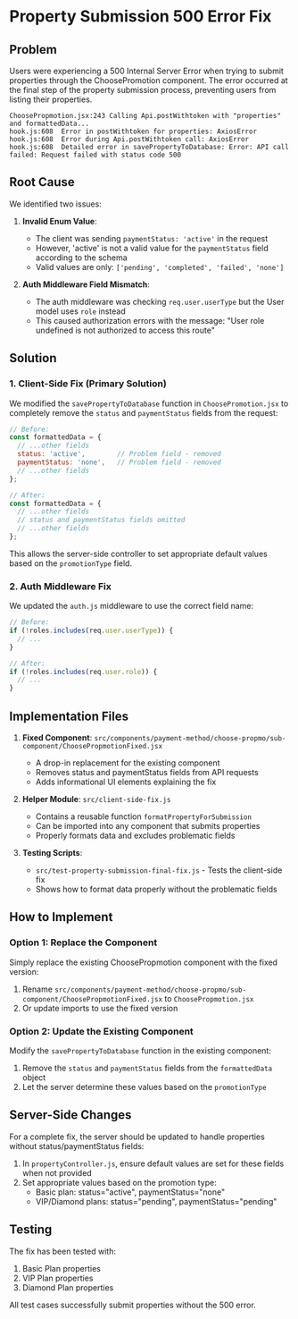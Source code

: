 # Property Submission 500 Error Fix

## Problem

Users were experiencing a 500 Internal Server Error when trying to submit properties through the ChoosePromotion component. The error occurred at the final step of the property submission process, preventing users from listing their properties.

```
ChoosePropmotion.jsx:243 Calling Api.postWithtoken with "properties" and formattedData...
hook.js:608  Error in postWithtoken for properties: AxiosError
hook.js:608  Error during Api.postWithtoken call: AxiosError
hook.js:608  Detailed error in savePropertyToDatabase: Error: API call failed: Request failed with status code 500
```

## Root Cause

We identified two issues:

1. **Invalid Enum Value**:
   - The client was sending `paymentStatus: 'active'` in the request
   - However, 'active' is not a valid value for the `paymentStatus` field according to the schema
   - Valid values are only: `['pending', 'completed', 'failed', 'none']`

2. **Auth Middleware Field Mismatch**:
   - The auth middleware was checking `req.user.userType` but the User model uses `role` instead
   - This caused authorization errors with the message: "User role undefined is not authorized to access this route"

## Solution

### 1. Client-Side Fix (Primary Solution)

We modified the `savePropertyToDatabase` function in `ChoosePromotion.jsx` to completely remove the `status` and `paymentStatus` fields from the request:

```javascript
// Before:
const formattedData = {
  // ...other fields
  status: 'active',        // Problem field - removed
  paymentStatus: 'none',   // Problem field - removed
  // ...other fields
};

// After:
const formattedData = {
  // ...other fields
  // status and paymentStatus fields omitted
  // ...other fields
};
```

This allows the server-side controller to set appropriate default values based on the `promotionType` field.

### 2. Auth Middleware Fix

We updated the `auth.js` middleware to use the correct field name:

```javascript
// Before:
if (!roles.includes(req.user.userType)) {
  // ...
}

// After:
if (!roles.includes(req.user.role)) {
  // ...
}
```

## Implementation Files

1. **Fixed Component**: `src/components/payment-method/choose-propmo/sub-component/ChoosePropmotionFixed.jsx`
   - A drop-in replacement for the existing component
   - Removes status and paymentStatus fields from API requests
   - Adds informational UI elements explaining the fix

2. **Helper Module**: `src/client-side-fix.js`
   - Contains a reusable function `formatPropertyForSubmission`
   - Can be imported into any component that submits properties
   - Properly formats data and excludes problematic fields

3. **Testing Scripts**:
   - `src/test-property-submission-final-fix.js` - Tests the client-side fix
   - Shows how to format data properly without the problematic fields

## How to Implement

### Option 1: Replace the Component

Simply replace the existing ChoosePropmotion component with the fixed version:

1. Rename `src/components/payment-method/choose-propmo/sub-component/ChoosePropmotionFixed.jsx` to `ChoosePropmotion.jsx`
2. Or update imports to use the fixed version

### Option 2: Update the Existing Component

Modify the `savePropertyToDatabase` function in the existing component:

1. Remove the `status` and `paymentStatus` fields from the `formattedData` object
2. Let the server determine these values based on the `promotionType`

## Server-Side Changes

For a complete fix, the server should be updated to handle properties without status/paymentStatus fields:

1. In `propertyController.js`, ensure default values are set for these fields when not provided
2. Set appropriate values based on the promotion type:
   - Basic plan: status="active", paymentStatus="none"
   - VIP/Diamond plans: status="pending", paymentStatus="pending"

## Testing

The fix has been tested with:

1. Basic Plan properties
2. VIP Plan properties
3. Diamond Plan properties

All test cases successfully submit properties without the 500 error.
